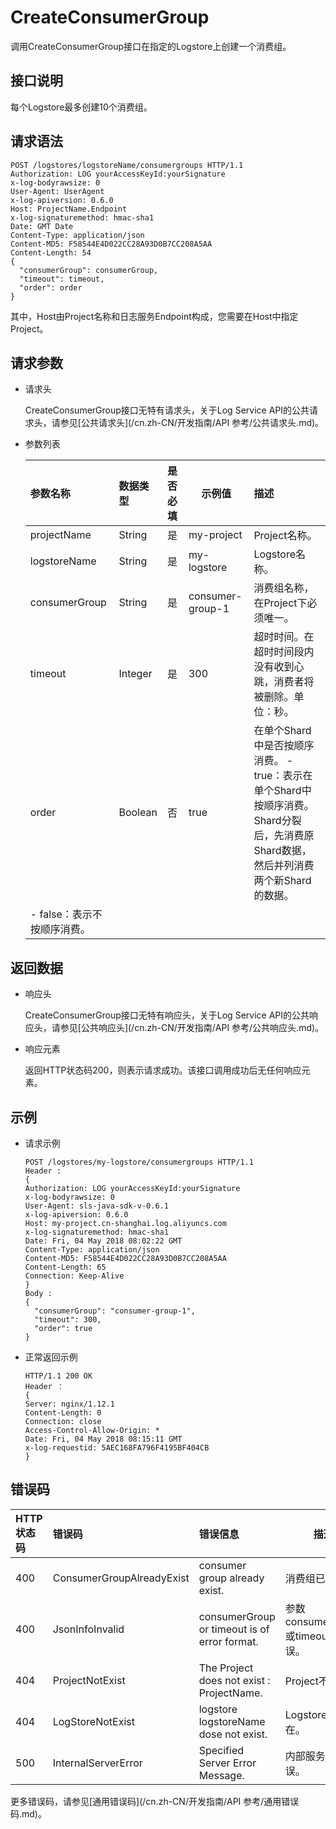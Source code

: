 # CreateConsumerGroup

调用CreateConsumerGroup接口在指定的Logstore上创建一个消费组。

## 接口说明

每个Logstore最多创建10个消费组。

## 请求语法

```
POST /logstores/logstoreName/consumergroups HTTP/1.1
Authorization: LOG yourAccessKeyId:yourSignature
x-log-bodyrawsize: 0
User-Agent: UserAgent
x-log-apiversion: 0.6.0
Host: ProjectName.Endpoint
x-log-signaturemethod: hmac-sha1
Date: GMT Date
Content-Type: application/json
Content-MD5: F58544E4D022CC28A93D0B7CC208A5AA
Content-Length: 54
{
  "consumerGroup": consumerGroup,
  "timeout": timeout,
  "order": order
}
```

其中，Host由Project名称和日志服务Endpoint构成，您需要在Host中指定Project。

## 请求参数

-   请求头

    CreateConsumerGroup接口无特有请求头，关于Log Service API的公共请求头，请参见[公共请求头](/cn.zh-CN/开发指南/API 参考/公共请求头.md)。

-   参数列表

    |参数名称|数据类型|是否必填|示例值|描述|
    |:---|:---|:---|---|:-|
    |projectName|String|是|my-project|Project名称。|
    |logstoreName|String|是|my-logstore|Logstore名称。|
    |consumerGroup|String|是|consumer-group-1|消费组名称，在Project下必须唯一。|
    |timeout|Integer|是|300|超时时间。在超时时间段内没有收到心跳，消费者将被删除。单位：秒。|
    |order|Boolean|否|true|在单个Shard中是否按顺序消费。     -   true：表示在单个Shard中按顺序消费。Shard分裂后，先消费原Shard数据，然后并列消费两个新Shard的数据。
    -   false：表示不按顺序消费。 |


## 返回数据

-   响应头

    CreateConsumerGroup接口无特有响应头，关于Log Service API的公共响应头，请参见[公共响应头](/cn.zh-CN/开发指南/API 参考/公共响应头.md)。

-   响应元素

    返回HTTP状态码200，则表示请求成功。该接口调用成功后无任何响应元素。


## 示例

-   请求示例

    ```
    POST /logstores/my-logstore/consumergroups HTTP/1.1
    Header :
    {
    Authorization: LOG yourAccessKeyId:yourSignature
    x-log-bodyrawsize: 0
    User-Agent: sls-java-sdk-v-0.6.1
    x-log-apiversion: 0.6.0
    Host: my-project.cn-shanghai.log.aliyuncs.com
    x-log-signaturemethod: hmac-sha1
    Date: Fri, 04 May 2018 08:02:22 GMT
    Content-Type: application/json
    Content-MD5: F58544E4D022CC28A93D0B7CC208A5AA
    Content-Length: 65
    Connection: Keep-Alive
    }
    Body :
    {
      "consumerGroup": "consumer-group-1",
      "timeout": 300,
      "order": true
    }
    ```

-   正常返回示例

    ```
    HTTP/1.1 200 OK
    Header ：
    {
    Server: nginx/1.12.1
    Content-Length: 0
    Connection: close
    Access-Control-Allow-Origin: *
    Date: Fri, 04 May 2018 08:15:11 GMT
    x-log-requestid: 5AEC168FA796F4195BF404CB
    }
    ```


## 错误码

|HTTP状态码|错误码|错误信息|描述|
|:------|:--|:---|--|
|400|ConsumerGroupAlreadyExist|consumer group already exist.|消费组已存在。|
|400|JsonInfoInvalid|consumerGroup or timeout is of error format.|参数consumerGroup或timeout格式错误。|
|404|ProjectNotExist|The Project does not exist : ProjectName.|Project不存在。|
|404|LogStoreNotExist|logstore logstoreName dose not exist.|Logstore不存在。|
|500|InternalServerError|Specified Server Error Message.|内部服务调用错误。|

更多错误码，请参见[通用错误码](/cn.zh-CN/开发指南/API 参考/通用错误码.md)。

